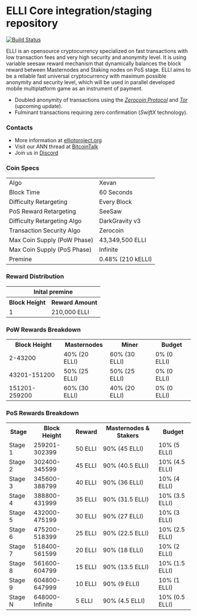 ELLI Core integration/staging repository
=====================================

[![Build Status](https://travis-ci.org/elliotproject/elli.svg?branch=master)](https://travis-ci.org/elliotproject/elli)


ELLI is an opensource cryptocurrency specialized on fast transactions with low transaction fees and very high security and anonymity level.
It is using variable seesaw reward mechanism that dynamically balances the block reward between Masternodes and Staking nodes on PoS stage.
ELLI aims to be a reliable fast universal cryptocurrency with maximum possible anonymity and security level, which will be used in parallel developed mobile multiplatform game as an instrument of payment.
- Doubled anonymity of transactions using the [_Zerocoin Protocol_](https://en.wikipedia.org/wiki/Zerocoin) and [_Tor_](https://www.torproject.org/) (upcoming update).
- Fulminant transactions requiring zero confirmation (_SwiftX_ technology).

### Contacts
- More information at [elliotproject.org](https://elliotproject.org)
- Visit our ANN thread at [BitcoinTalk](https://bitcointalk.org/index.php?topic=3229671)
- Join us in [Discord](https://discord.gg/cE4Nefv)

### Coin Specs
<table>
<tr><td>Algo</td><td>Xevan</td></tr>
<tr><td>Block Time</td><td>60 Seconds</td></tr>
<tr><td>Difficulty Retargeting</td><td>Every Block</td></tr>
<tr><td>PoS Reward Retargeting</td><td>SeeSaw</td></tr>
<tr><td>Difficulty Retargeting Algo</td><td>DarkGravity v3</td></tr>
<tr><td>Transaction Security Algo</td><td>Zerocoin</td></tr>
<tr><td>Max Coin Supply (PoW Phase)</td><td>43,349,500 ELLI</td></tr>
<tr><td>Max Coin Supply (PoS Phase)</td><td>Infinite</td></tr>
<tr><td>Premine</td><td>0.48% (210 kELLI)</td></tr>
</table>

### Reward Distribution

<table>
<th colspan=4>Inital premine</th>
<tr><th>Block Height</th><th>Reward Amount</th></tr>
<tr><td>1</td><td>210,000 ELLI</td></tr>
</table>

### PoW Rewards Breakdown

<table>
<th>Block Height</th><th>Masternodes</th><th>Miner</th><th>Budget</th>
<tr><td>2-43200</td><td>40% (20 ELLI)</td><td>60% (30 ELLI)</td><td>0% (0 ELLI)</td></tr>
<tr><td>43201-151200</td><td>50% (25 ELLI)</td><td>50% (25 ELLI)</td><td>0% (0 ELLI)</td></tr>
<tr><td>151201-259200</td><td>60% (30 ELLI)</td><td>40% (20 ELLI)</td><td>0% (0 ELLI)</td></tr>
</table>

### PoS Rewards Breakdown

<table>
<th>Stage</th><th>Block Height</th><th>Reward</th><th>Masternodes & Stakers</th><th>Budget</th>
<tr><td>Stage 1</td><td>259201-302399</td><td>50 ELLI</td><td>90% (45 ELLI)</td><td>10% (5 ELLI)</td></tr>
<tr><td>Stage 2</td><td>302400-345599</td><td>45 ELLI</td><td>90% (40.5 ELLI)</td><td>10% (4.5 ELLI)</td></tr>
<tr><td>Stage 3</td><td>345600-388799</td><td>40 ELLI</td><td>90% (36 ELLI)</td><td>10% (4 ELLI)</td></tr>
<tr><td>Stage 4</td><td>388800-431999</td><td>35 ELLI</td><td>90% (31.5 ELLI)</td><td>10% (3.5 ELLI)</td></tr>
<tr><td>Stage 5</td><td>432000-475199</td><td>30 ELLI</td><td>90% (27 ELLI)</td><td>10% (3 ELLI)</td></tr>
<tr><td>Stage 6</td><td>475200-518399</td><td>25 ELLI</td><td>90% (22.5 ELLI)</td><td>10% (2.5 ELLI)</td></tr>
<tr><td>Stage 7</td><td>518400-561599</td><td>20 ELLI</td><td>90% (18 ELLI)</td><td>10% (2 ELLI)</td></tr>
<tr><td>Stage 8</td><td>561600-604799</td><td>15 ELLI</td><td>90% (13.5 ELLI)</td><td>10% (1.5 ELLI)</td></tr>
<tr><td>Stage 9</td><td>604800-647999</td><td>10 ELLI</td><td>90% (9 ELLI)</td><td>10% (1 ELLI)</td></tr>
<tr><td>Stage N</td><td>648000-Infinite</td><td>5 ELLI</td><td>90% (4.5 ELLI)</td><td>10% (0.5 ELLI)</td></tr>
</table>